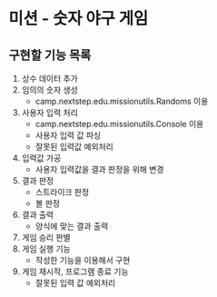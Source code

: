 # 미션 - 숫자 야구 게임

## 구현할 기능 목록

1. 상수 데이터 추가
2. 임의의 숫자 생성
   * camp.nextstep.edu.missionutils.Randoms 이용 
3. 사용자 입력 처리
   * camp.nextstep.edu.missionutils.Console 이용
   * 사용자 입력 값 파싱
   * 잘못된 입력값 예외처리
4. 입력값 가공
   * 사용자 입력값을 결과 판정을 위해 변경
5. 결과 판정
   * 스트라이크 판정
   * 볼 판정
6. 결과 출력
   * 양식에 맞는 결과 출력
7. 게임 승리 판별
8. 게임 실행 기능
   * 작성한 기능을 이용해서 구현
9. 게임 재시작, 프로그램 종료 기능
   * 잘못된 입력 값 예외처리
